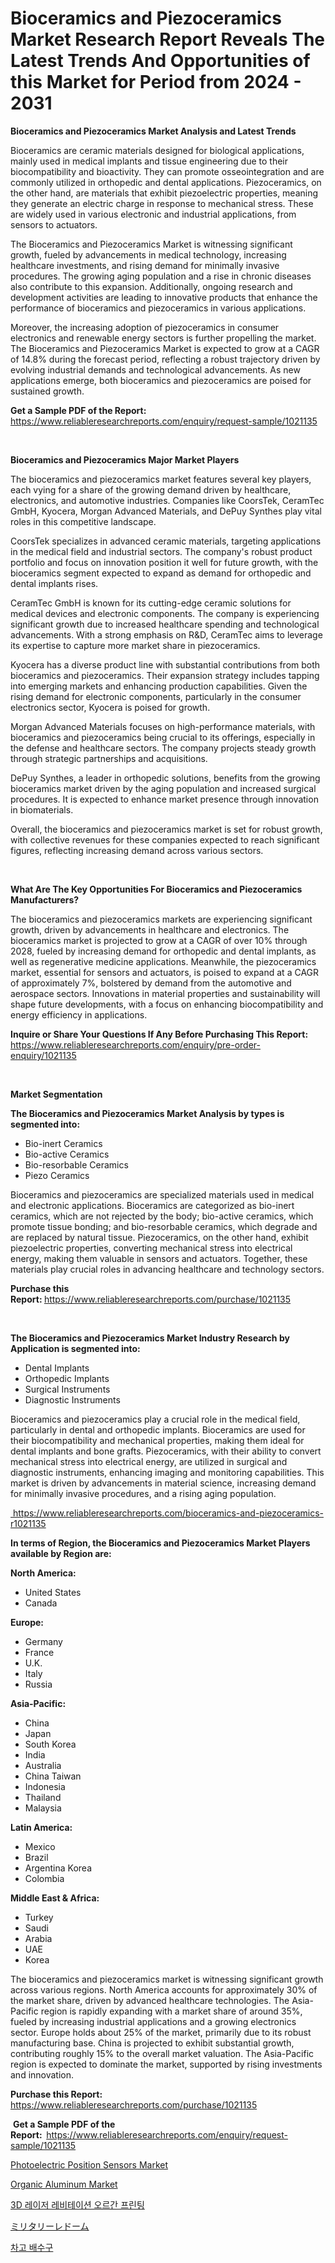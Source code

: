 <p><h1>Bioceramics and Piezoceramics Market Research Report Reveals The Latest Trends And Opportunities of this Market for Period from 2024 - 2031</h1></p><p><strong>Bioceramics and Piezoceramics Market Analysis and Latest Trends</strong></p>
<p><p>Bioceramics are ceramic materials designed for biological applications, mainly used in medical implants and tissue engineering due to their biocompatibility and bioactivity. They can promote osseointegration and are commonly utilized in orthopedic and dental applications. Piezoceramics, on the other hand, are materials that exhibit piezoelectric properties, meaning they generate an electric charge in response to mechanical stress. These are widely used in various electronic and industrial applications, from sensors to actuators.</p><p>The Bioceramics and Piezoceramics Market is witnessing significant growth, fueled by advancements in medical technology, increasing healthcare investments, and rising demand for minimally invasive procedures. The growing aging population and a rise in chronic diseases also contribute to this expansion. Additionally, ongoing research and development activities are leading to innovative products that enhance the performance of bioceramics and piezoceramics in various applications.</p><p>Moreover, the increasing adoption of piezoceramics in consumer electronics and renewable energy sectors is further propelling the market. The Bioceramics and Piezoceramics Market is expected to grow at a CAGR of 14.8% during the forecast period, reflecting a robust trajectory driven by evolving industrial demands and technological advancements. As new applications emerge, both bioceramics and piezoceramics are poised for sustained growth.</p></p>
<p><strong>Get a Sample PDF of the Report:&nbsp;</strong> <a href="https://www.reliableresearchreports.com/enquiry/request-sample/1021135">https://www.reliableresearchreports.com/enquiry/request-sample/1021135</a></p>
<p>&nbsp;</p>
<p><strong>Bioceramics and Piezoceramics Major Market Players</strong></p>
<p><p>The bioceramics and piezoceramics market features several key players, each vying for a share of the growing demand driven by healthcare, electronics, and automotive industries. Companies like CoorsTek, CeramTec GmbH, Kyocera, Morgan Advanced Materials, and DePuy Synthes play vital roles in this competitive landscape.</p><p>CoorsTek specializes in advanced ceramic materials, targeting applications in the medical field and industrial sectors. The company's robust product portfolio and focus on innovation position it well for future growth, with the bioceramics segment expected to expand as demand for orthopedic and dental implants rises.</p><p>CeramTec GmbH is known for its cutting-edge ceramic solutions for medical devices and electronic components. The company is experiencing significant growth due to increased healthcare spending and technological advancements. With a strong emphasis on R&D, CeramTec aims to leverage its expertise to capture more market share in piezoceramics.</p><p>Kyocera has a diverse product line with substantial contributions from both bioceramics and piezoceramics. Their expansion strategy includes tapping into emerging markets and enhancing production capabilities. Given the rising demand for electronic components, particularly in the consumer electronics sector, Kyocera is poised for growth.</p><p>Morgan Advanced Materials focuses on high-performance materials, with bioceramics and piezoceramics being crucial to its offerings, especially in the defense and healthcare sectors. The company projects steady growth through strategic partnerships and acquisitions.</p><p>DePuy Synthes, a leader in orthopedic solutions, benefits from the growing bioceramics market driven by the aging population and increased surgical procedures. It is expected to enhance market presence through innovation in biomaterials.</p><p>Overall, the bioceramics and piezoceramics market is set for robust growth, with collective revenues for these companies expected to reach significant figures, reflecting increasing demand across various sectors.</p></p>
<p>&nbsp;</p>
<p><strong>What Are The Key Opportunities For Bioceramics and Piezoceramics Manufacturers?</strong></p>
<p><p>The bioceramics and piezoceramics markets are experiencing significant growth, driven by advancements in healthcare and electronics. The bioceramics market is projected to grow at a CAGR of over 10% through 2028, fueled by increasing demand for orthopedic and dental implants, as well as regenerative medicine applications. Meanwhile, the piezoceramics market, essential for sensors and actuators, is poised to expand at a CAGR of approximately 7%, bolstered by demand from the automotive and aerospace sectors. Innovations in material properties and sustainability will shape future developments, with a focus on enhancing biocompatibility and energy efficiency in applications.</p></p>
<p><strong>Inquire or Share Your Questions If Any Before Purchasing This Report:</strong> <a href="https://www.reliableresearchreports.com/enquiry/pre-order-enquiry/1021135">https://www.reliableresearchreports.com/enquiry/pre-order-enquiry/1021135</a></p>
<p>&nbsp;</p>
<p><strong>Market Segmentation</strong></p>
<p><strong>The Bioceramics and Piezoceramics Market Analysis by types is segmented into:</strong></p>
<p><ul><li>Bio-inert Ceramics</li><li>Bio-active Ceramics</li><li>Bio-resorbable Ceramics</li><li>Piezo Ceramics</li></ul></p>
<p><p>Bioceramics and piezoceramics are specialized materials used in medical and electronic applications. Bioceramics are categorized as bio-inert ceramics, which are not rejected by the body; bio-active ceramics, which promote tissue bonding; and bio-resorbable ceramics, which degrade and are replaced by natural tissue. Piezoceramics, on the other hand, exhibit piezoelectric properties, converting mechanical stress into electrical energy, making them valuable in sensors and actuators. Together, these materials play crucial roles in advancing healthcare and technology sectors.</p></p>
<p><strong>Purchase this Report:&nbsp;</strong><a href="https://www.reliableresearchreports.com/purchase/1021135">https://www.reliableresearchreports.com/purchase/1021135</a></p>
<p>&nbsp;</p>
<p><strong>The Bioceramics and Piezoceramics Market Industry Research by Application is segmented into:</strong></p>
<p><ul><li>Dental Implants</li><li>Orthopedic Implants</li><li>Surgical Instruments</li><li>Diagnostic Instruments</li></ul></p>
<p><p>Bioceramics and piezoceramics play a crucial role in the medical field, particularly in dental and orthopedic implants. Bioceramics are used for their biocompatibility and mechanical properties, making them ideal for dental implants and bone grafts. Piezoceramics, with their ability to convert mechanical stress into electrical energy, are utilized in surgical and diagnostic instruments, enhancing imaging and monitoring capabilities. This market is driven by advancements in material science, increasing demand for minimally invasive procedures, and a rising aging population.</p></p>
<p><a href="https://www.reliableresearchreports.com/bioceramics-and-piezoceramics-r1021135">&nbsp;https://www.reliableresearchreports.com/bioceramics-and-piezoceramics-r1021135</a></p>
<p><strong>In terms of Region, the Bioceramics and Piezoceramics Market Players available by Region are:</strong></p>
<p>
    <p> <strong> North America: </strong>
        <ul>
            <li>United States</li>
            <li>Canada</li>
        </ul>
        </p> 
    <p> <strong> Europe: </strong>
        <ul>
            <li>Germany</li>
            <li>France</li>
            <li>U.K.</li>
            <li>Italy</li>
            <li>Russia</li>
        </ul>
        </p> 
    <p> <strong> Asia-Pacific: </strong>
        <ul>
            <li>China</li>
            <li>Japan</li>
            <li>South Korea</li>
            <li>India</li>
            <li>Australia</li>
            <li>China Taiwan</li>
            <li>Indonesia</li>
            <li>Thailand</li>
            <li>Malaysia</li>
        </ul>
        </p> 
    <p> <strong> Latin America: </strong>
        <ul>
            <li>Mexico</li>
            <li>Brazil</li>
            <li>Argentina Korea</li>
            <li>Colombia</li>
        </ul>
        </p> 
    <p> <strong> Middle East & Africa: </strong>
        <ul>
            <li>Turkey</li>
            <li>Saudi</li>
            <li>Arabia</li>
            <li>UAE</li>
            <li>Korea</li>
        </ul>
    </p>
    </p>
<p><p>The bioceramics and piezoceramics market is witnessing significant growth across various regions. North America accounts for approximately 30% of the market share, driven by advanced healthcare technologies. The Asia-Pacific region is rapidly expanding with a market share of around 35%, fueled by increasing industrial applications and a growing electronics sector. Europe holds about 25% of the market, primarily due to its robust manufacturing base. China is projected to exhibit substantial growth, contributing roughly 15% to the overall market valuation. The Asia-Pacific region is expected to dominate the market, supported by rising investments and innovation.</p></p>
<p><strong>Purchase this Report: </strong><a href="https://www.reliableresearchreports.com/purchase/1021135">https://www.reliableresearchreports.com/purchase/1021135</a></p>
<p>&nbsp;<strong>Get a Sample PDF of the Report:&nbsp;&nbsp;</strong><a href="https://www.reliableresearchreports.com/enquiry/request-sample/1021135">https://www.reliableresearchreports.com/enquiry/request-sample/1021135</a></p>
<p><strong></strong></p>
<p><p><a href="https://medium.com/@casielu0kheuser/global-photoelectric-position-sensors-market-exploring-market-share-market-trends-and-future-6c97599e9ab1">Photoelectric Position Sensors Market</a></p><p><a href="https://issuu.com/reportprime-2/docs/organic-aluminum-market-size-2030.p_418ae4368bc2b4">Organic Aluminum Market</a></p><p><a href="https://medium.com/@cletaturner1964/%EC%84%B8%EA%B3%84-3d-laser-levitation-organ-printing-market-%EC%9D%80-2024%EC%97%90%EC%84%9C-2031%EB%A1%9C-%EC%97%B0%ED%8F%89%EA%B7%A0-%EC%A6%9D%EA%B0%80%EC%9C%A8%EC%9D%84-%EB%B3%B4%EC%9D%BC-%EA%B2%83%EC%9C%BC%EB%A1%9C-%EC%98%88%EC%83%81%EB%90%A9%EB%8B%88%EB%8B%A4-1c74217353a8">3D 레이저 레비테이션 오르간 프린팅</a></p><p><a href="https://medium.com/@noeldedja20222022/military-radomes-market-%E3%81%AE%E3%82%B0%E3%83%AD%E3%83%BC%E3%83%90%E3%83%AB%E5%B8%82%E5%A0%B4%E6%A6%82%E8%A6%81%E3%81%AF-%E4%B8%96%E7%95%8C%E3%81%8A%E3%82%88%E3%81%B3%E4%B8%BB%E8%A6%81%E5%B8%82%E5%A0%B4%E3%81%AB%E3%81%8A%E3%81%91%E3%82%8B%E6%A5%AD%E7%95%8C%E3%81%AB%E5%BD%B1%E9%9F%BF%E3%82%92%E4%B8%8E%E3%81%88%E3%82%8B%E4%B8%BB%E8%A6%81%E3%81%AA%E3%83%88%E3%83%AC%E3%83%B3%E3%83%89%E3%81%AB%E3%81%A4%E3%81%84%E3%81%A6-%E7%8B%AC%E8%87%AA%E3%81%AE%E8%A6%96%E7%82%B9%E3%82%92%E6%8F%90%E4%BE%9B%E3%81%97%E3%81%BE%E3%81%99-a17e648b86d0">ミリタリーレドーム</a></p><p><a href="https://medium.com/@cletaturner1964/%EC%84%B8%EA%B3%84-garage-drains-market-%EC%9D%80-2024%EC%97%90%EC%84%9C-2031%EB%A1%9C-%EC%97%B0%ED%8F%89%EA%B7%A0-%EC%A6%9D%EA%B0%80%EC%9C%A8%EC%9D%84-%EB%B3%B4%EC%9D%BC-%EA%B2%83%EC%9C%BC%EB%A1%9C-%EC%98%88%EC%83%81%EB%90%A9%EB%8B%88%EB%8B%A4-08d1248fdca8">차고 배수구</a></p></p>